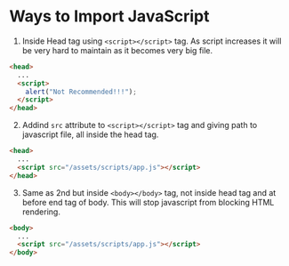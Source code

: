 # Ways to Import JavaScript

1. Inside Head tag using `<script></script>` tag. As script increases it will be very hard to maintain as it becomes very big file.

```html
<head>
  ...
  <script>
    alert("Not Recommended!!!");
  </script>
</head>
```

2. Addind `src` attribute to `<script></script>` tag and giving path to javascript file, all inside the head tag.

```html
<head>
  ...
  <script src="/assets/scripts/app.js"></script>
</head>
```

3. Same as 2nd but inside `<body></body>` tag, not inside head tag and at before end tag of body. This will stop javascript from blocking HTML rendering.

```html
<body>
  ...
  <script src="/assets/scripts/app.js"></script>
</body>
```
